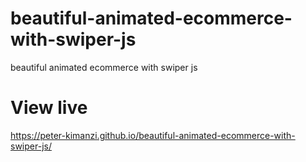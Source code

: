 # beautiful-animated-ecommerce-with-swiper-js
beautiful animated  ecommerce with swiper js


# View live

https://peter-kimanzi.github.io/beautiful-animated-ecommerce-with-swiper-js/
